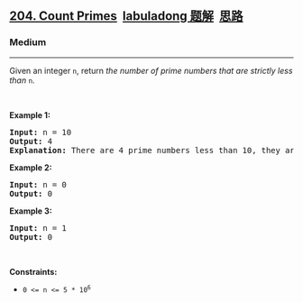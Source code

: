 <h2><a href="https://leetcode.com/problems/count-primes/">204. Count Primes<a id="solution_btn_204" href="https://labuladong.gitee.io/plugin-v3/?qno=204&amp;target=gitee&amp;_=1642845250128" target="_blank" class="button-4" style="font-weight: bold; margin-left: 10px;">labuladong 题解</a><a id="brief_btn_204" href="#" target="_blank" class="button-4" style="font-weight: bold; margin-left: 10px;">思路</a></a></h2><h3>Medium</h3><hr><div><p>Given an integer <code>n</code>, return <em>the number of prime numbers that are strictly less than</em> <code>n</code>.</p>

<p>&nbsp;</p>
<p><strong>Example 1:</strong></p>

<pre><strong>Input:</strong> n = 10
<strong>Output:</strong> 4
<strong>Explanation:</strong> There are 4 prime numbers less than 10, they are 2, 3, 5, 7.
</pre>

<p><strong>Example 2:</strong></p>

<pre><strong>Input:</strong> n = 0
<strong>Output:</strong> 0
</pre>

<p><strong>Example 3:</strong></p>

<pre><strong>Input:</strong> n = 1
<strong>Output:</strong> 0
</pre>

<p>&nbsp;</p>
<p><strong>Constraints:</strong></p>

<ul>
	<li><code>0 &lt;= n &lt;= 5 * 10<sup>6</sup></code></li>
</ul>
</div>
